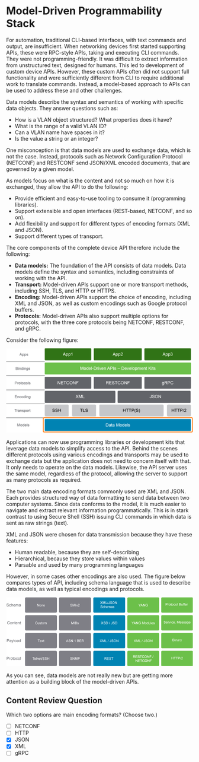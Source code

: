 
# Model-Driven Programmability Stack

For automation, traditional CLI-based interfaces, with text commands and output, are insufficient. When networking devices first started supporting APIs, these were RPC-style APIs, taking and executing CLI commands. They were not programming-friendly. It was difficult to extract information from unstructured text, designed for humans. This led to development of custom device APIs. However, these custom APIs often did not support full functionality and were sufficiently different from CLI to require additional work to translate commands. Instead, a model-based approach to APIs can be used to address these and other challenges.

Data models describe the syntax and semantics of working with specific data objects. They answer questions such as:

- How is a VLAN object structured? What properties does it have?
- What is the range of a valid VLAN ID?
- Can a VLAN name have spaces in it?
- Is the value a string or an integer?

One misconception is that data models are used to exchange data, which is not the case. Instead, protocols such as Network Configuration Protocol (NETCONF) and RESTCONF send JSON/XML encoded documents, that are governed by a given model.

As models focus on what is the content and not so much on how it is exchanged, they allow the API to do the following:

- Provide efficient and easy-to-use tooling to consume it (programming libraries).
- Support extensible and open interfaces (REST-based, NETCONF, and so on).
- Add flexibility and support for different types of encoding formats (XML and JSON).
- Support different types of transport.

The core components of the complete device API therefore include the following:

- **Data models:** The foundation of the API consists of data models. Data models define the syntax and semantics, including constraints of working with the API.
- **Transport:** Model-driven APIs support one or more transport methods, including SSH, TLS, and HTTP or HTTPS.
- **Encoding:** Model-driven APIs support the choice of encoding, including XML and JSON, as well as custom encodings such as Google protocol buffers.
- **Protocols:** Model-driven APIs also support multiple options for protocols, with the three core protocols being NETCONF, RESTCONF, and gRPC.

Consider the following figure:

![alt text](../Images/image-4210.png)

Applications can now use programming libraries or development kits that leverage data models to simplify access to the API. Behind the scenes different protocols using various encodings and transports may be used to exchange data but the application does not need to concern itself with that. It only needs to operate on the data models. Likewise, the API server uses the same model, regardless of the protocol, allowing the server to support as many protocols as required.

The two main data encoding formats commonly used are XML and JSON. Each provides structured way of data formatting to send data between two computer systems. Since data conforms to the model, it is much easier to navigate and extract relevant information programmatically. This is in stark contrast to using Secure Shell (SSH) issuing CLI commands in which data is sent as raw strings (text).

XML and JSON were chosen for data transmission because they have these features:

- Human readable, because they are self-describing
- Hierarchical, because they store values within values
- Parsable and used by many programming languages

However, in some cases other encodings are also used. The figure below compares types of API, including schema language that is used to describe data models, as well as typical encodings and protocols.

![alt text](../Images/image-4211.png)

As you can see, data models are not really new but are getting more attention as a building block of the model-driven APIs.

## Content Review Question

Which two options are main encoding formats? (Choose two.)

- [ ] NETCONF
- [ ] HTTP
- [x] JSON
- [x] XML
- [ ] gRPC
